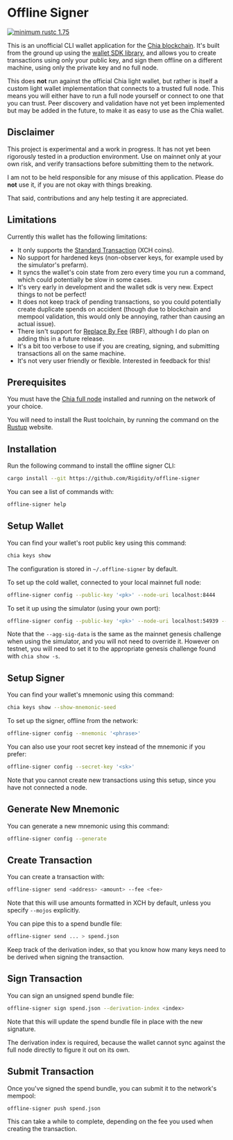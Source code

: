 # Offline Signer

[![minimum rustc 1.75](https://img.shields.io/badge/rustc-1.75+-red.svg)](https://rust-lang.github.io/rfcs/2495-min-rust-version.html)

This is an unofficial CLI wallet application for the [Chia blockchain](https://chia.net). It's built from the ground up using the [wallet SDK library](https://github.com/Rigidity/chia-wallet-sdk), and allows you to create transactions using only your public key, and sign them offline on a different machine, using only the private key and no full node.

This does **not** run against the official Chia light wallet, but rather is itself a custom light wallet implementation that connects to a trusted full node. This means you will either have to run a full node yourself or connect to one that you can trust. Peer discovery and validation have not yet been implemented but may be added in the future, to make it as easy to use as the Chia wallet.

## Disclaimer

This project is experimental and a work in progress. It has not yet been rigorously tested in a production environment. Use on mainnet only at your own risk, and verify transactions before submitting them to the network.

I am not to be held responsible for any misuse of this application. Please do **not** use it, if you are not okay with things breaking.

That said, contributions and any help testing it are appreciated.

## Limitations

Currently this wallet has the following limitations:

- It only supports the [Standard Transaction](https://chialisp.com/standard-transactions) (XCH coins).
- No support for hardened keys (non-observer keys, for example used by the simulator's prefarm).
- It syncs the wallet's coin state from zero every time you run a command, which could potentially be slow in some cases.
- It's very early in development and the wallet sdk is very new. Expect things to not be perfect!
- It does not keep track of pending transactions, so you could potentially create duplicate spends on accident (though due to blockchain and mempool validation, this would only be annoying, rather than causing an actual issue).
- There isn't support for [Replace By Fee](https://docs.chia.net/mempool/#replace-by-fee) (RBF), although I do plan on adding this in a future release.
- It's a bit too verbose to use if you are creating, signing, and submitting transactions all on the same machine.
- It's not very user friendly or flexible. Interested in feedback for this!

## Prerequisites

You must have the [Chia full node](https://chia.net/downloads) installed and running on the network of your choice.

You will need to install the Rust toolchain, by running the command on the [Rustup](https://rustup.rs) website.

## Installation

Run the following command to install the offline signer CLI:

```bash
cargo install --git https://github.com/Rigidity/offline-signer
```

You can see a list of commands with:

```bash
offline-signer help
```

## Setup Wallet

You can find your wallet's root public key using this command:

```bash
chia keys show
```

The configuration is stored in `~/.offline-signer` by default.

To set up the cold wallet, connected to your local mainnet full node:

```bash
offline-signer config --public-key '<pk>' --node-uri localhost:8444
```

To set it up using the simulator (using your own port):

```bash
offline-signer config --public-key '<pk>' --node-uri localhost:54939 --network-id simulator0
```

Note that the `--agg-sig-data` is the same as the mainnet genesis challenge when using the simulator, and you will not need to override it. However on testnet, you will need to set it to the appropriate genesis challenge found with `chia show -s`.

## Setup Signer

You can find your wallet's mnemonic using this command:

```bash
chia keys show --show-mnemonic-seed
```

To set up the signer, offline from the network:

```bash
offline-signer config --mnemonic '<phrase>'
```

You can also use your root secret key instead of the mnemonic if you prefer:

```bash
offline-signer config --secret-key '<sk>'
```

Note that you cannot create new transactions using this setup, since you have not connected a node.

## Generate New Mnemonic

You can generate a new mnemonic using this command:

```bash
offline-signer config --generate
```

## Create Transaction

You can create a transaction with:

```bash
offline-signer send <address> <amount> --fee <fee>
```

Note that this will use amounts formatted in XCH by default, unless you specify `--mojos` explicitly.

You can pipe this to a spend bundle file:

```bash
offline-signer send ... > spend.json
```

Keep track of the derivation index, so that you know how many keys need to be derived when signing the transaction.

## Sign Transaction

You can sign an unsigned spend bundle file:

```bash
offline-signer sign spend.json --derivation-index <index>
```

Note that this will update the spend bundle file in place with the new signature.

The derivation index is required, because the wallet cannot sync against the full node directly to figure it out on its own.

## Submit Transaction

Once you've signed the spend bundle, you can submit it to the network's mempool:

```bash
offline-signer push spend.json
```

This can take a while to complete, depending on the fee you used when creating the transaction.
